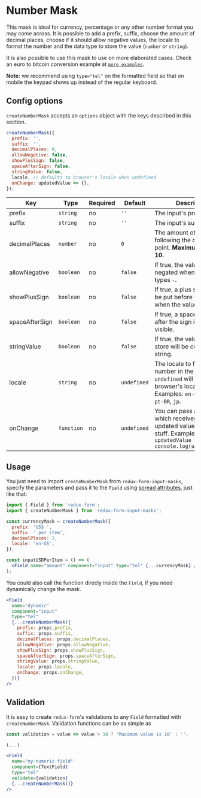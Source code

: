 # Number Mask

This mask is ideal for currency, percentage or any other number format you may come across. It is possible to add a prefix, suffix, choose the amount of decimal places, choose if it should allow negative values, the locale to format the number and the data type to store the value (`number` or `string`).

It is also possible to use this mask to use on more elaborated cases. Check an euro to bitcoin conversion example at [`more examples`](#/more).

**Note:** we recommend using `type="tel"` on the formatted field so that on mobile the keypad shows up instead of the regular keyboard.

## Config options

`createNumberMask` accepts an `options` object with the keys described in this section.

```jsx
createNumberMask({
  prefix: '',
  suffix: '',
  decimalPlaces: 0,
  allowNegative: false,
  showPlusSign: false,
  spaceAfterSign: false,
  stringValue: false,
  locale, // defaults to browser's locale when undefined
  onChange: updatedValue => {},
});
```

| Key            | Type       | Required | Default     | Description                                                                                                                             |
| -------------- | ---------- | -------- | ----------- | --------------------------------------------------------------------------------------------------------------------------------------- |
| prefix         | `string`   | no       | `''`        | The input's prefix.                                                                                                                     |
| suffix         | `string`   | no       | `''`        | The input's suffix.                                                                                                                     |
| decimalPlaces  | `number`   | no       | `0`         | The amount of numbers following the decimal point. **Maximum value is 10.**                                                             |
| allowNegative  | `boolean`  | no       | `false`     | If true, the value will be negated when the user types `-`.                                                                             |
| showPlusSign   | `boolean`  | no       | `false`     | If true, a plus sign (`+`) will be put before the prefix when the value is positive.                                                    |
| spaceAfterSign | `boolean`  | no       | `false`     | If true, a space will be put after the sign if the sign is visible.                                                                     |
| stringValue    | `boolean`  | no       | `false`     | If true, the value on the store will be converted to string.                                                                            |
| locale         | `string`   | no       | `undefined` | The locale to format the number in the input. `undefined` will take the browser's locale. Examples: `en-US`, `fr`, `de`, `pt-BR`, `jp`. |
| onChange       | `function` | no       | `undefined` | You can pass a function which receives the updated value to do your stuff. Example: `updatedValue => console.log(updatedValue)`         |

## Usage

You just need to import `createNumberMask` from `redux-form-input-masks`, specify the parameters and pass it to the `Field` using [spread attributes](https://reactjs.org/docs/jsx-in-depth.html#spread-attributes), just like that:

```jsx
import { Field } from 'redux-form';
import { createNumberMask } from 'redux-form-input-masks';

const currencyMask = createNumberMask({
  prefix: 'US$ ',
  suffix: ' per item',
  decimalPlaces: 2,
  locale: 'en-US',
});

const inputUSDPerItem = () => (
  <Field name="amount" component="input" type="tel" {...currencyMask} />
);
```

You could also call the function direcly inside the `Field`, if you need dynamically change the mask.

```jsx
<Field
  name="dynamic"
  component="input"
  type="tel"
  {...createNumberMask({
    prefix: props.prefix,
    suffix: props.suffix,
    decimalPlaces: props.decimalPlaces,
    allowNegative: props.allowNegative,
    showPlusSign: props.showPlusSign,
    spaceAfterSign: props.spaceAfterSign,
    stringValue: props.stringValue,
    locale: props.locale,
    onChange: props.onChange,
  })}
/>
```

## Validation

It is easy to create `redux-form`'s validations to any `Field` formatted with `createNumberMask`. Validation functions can be as simple as

```jsx
const validation = value => value > 10 ? 'Maximum value is 10' : '';

(...)

<Field
  name="my-numeric-field"
  component={TextField}
  type="tel"
  validate={validation}
  {...createNumberMask()}
/>
```
